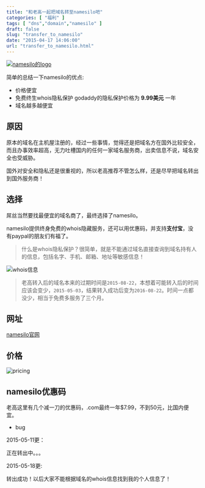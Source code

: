 ```yaml
---
title: "和老高一起把域名转至namesilo吧"
categories: [ "福利" ]
tags: [ "dns","domain","namesilo" ]
draft: false
slug: "transfer_to_namesilo"
date: "2015-04-17 14:06:00"
url: "transfer_to_namesilo.html"
---
```


[![namesilo的logo][1]][2]

简单的总结一下namesilo的优点:

 - 价格便宜
 - 免费终生whois隐私保护 godaddy的隐私保护价格为 **9.99美元** 一年
 - 域名越多越便宜


<!--more-->


## 原因

原本的域名在主机屋注册的，经过一些事情，觉得还是把域名方在国外比较安全，而且办事效率超高，无力吐槽国内的任何一家域名服务商，出卖信息不说，域名安全也受威胁。

国外对安全和隐私还是很重视的，所以老高推荐不管怎么样，还是尽早把域名转出到国外服务商！

## 选择

屌丝当然要找最便宜的域名商了，最终选择了namesilo。

namesilo提供终身免费的whois隐藏服务，还可以用优惠码，并支持**支付宝**，没有paypal的朋友们有福了。

> 什么是whois隐私保护？很简单，就是不能通过域名直接查询到域名持有人的信息，包括名字、手机、邮箱、地址等敏感信息！

![whois信息][3]

> 老高转入后的域名本来的过期时间是`2015-08-22`，本想着可能转入后的时间应该会变少，`2015-05-03`，结果转入成功后变为`2016-08-22`。时间一点都没少，相当于免费多服务了三个月。

## 网址

[namesilo官网][4]

## 价格

![pricing][5]

## namesilo优惠码

老高这里有几个减一刀的优惠码，.com最终一年$7.99，不到50元，比国内便宜。

- bug

2015-05-11更：

正在转出中。。。

2015-05-18更:

转出成功！以后大家不能根据域名的whois信息找到我的个人信息了！


  [1]: https://blog.phpgao.com/usr/uploads/2015/06/2091233691.gif
  [2]: http://www.namesilo.com/pricing.php?rid=8447580yc
  [3]: https://blog.phpgao.com/usr/uploads/2015/06/678619632.png
  [4]: http://www.namesilo.com/pricing.php?rid=8447580yc
  [5]: https://blog.phpgao.com/usr/uploads/2015/04/2914231387.png